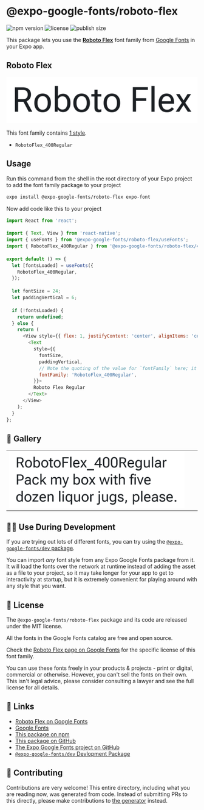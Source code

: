# @expo-google-fonts/roboto-flex

![npm version](https://flat.badgen.net/npm/v/@expo-google-fonts/roboto-flex)
![license](https://flat.badgen.net/github/license/expo/google-fonts)
![publish size](https://flat.badgen.net/packagephobia/install/@expo-google-fonts/roboto-flex)

This package lets you use the [**Roboto Flex**](https://fonts.google.com/specimen/Roboto+Flex) font family from [Google Fonts](https://fonts.google.com/) in your Expo app.

## Roboto Flex

![Roboto Flex](./font-family.png)

This font family contains [1 style](#-gallery).

- `RobotoFlex_400Regular`

## Usage

Run this command from the shell in the root directory of your Expo project to add the font family package to your project
```sh
expo install @expo-google-fonts/roboto-flex expo-font
```

Now add code like this to your project
```js
import React from 'react';

import { Text, View } from 'react-native';
import { useFonts } from '@expo-google-fonts/roboto-flex/useFonts';
import { RobotoFlex_400Regular } from '@expo-google-fonts/roboto-flex/400Regular';

export default () => {
  let [fontsLoaded] = useFonts({
    RobotoFlex_400Regular,
  });

  let fontSize = 24;
  let paddingVertical = 6;

  if (!fontsLoaded) {
    return undefined;
  } else {
    return (
      <View style={{ flex: 1, justifyContent: 'center', alignItems: 'center' }}>
        <Text
          style={{
            fontSize,
            paddingVertical,
            // Note the quoting of the value for `fontFamily` here; it expects a string!
            fontFamily: 'RobotoFlex_400Regular',
          }}>
          Roboto Flex Regular
        </Text>
      </View>
    );
  }
};

```

## 🔡 Gallery


||||
|-|-|-|
|![RobotoFlex_400Regular](.//400Regular/RobotoFlex_400Regular.ttf.png)||||


## 👩‍💻 Use During Development

If you are trying out lots of different fonts, you can try using the [`@expo-google-fonts/dev` package](https://github.com/expo/google-fonts/tree/master/font-packages/dev#readme).

You can import *any* font style from any Expo Google Fonts package from it. It will load the fonts
over the network at runtime instead of adding the asset as a file to your project, so it may take longer
for your app to get to interactivity at startup, but it is extremely convenient
for playing around with any style that you want.

## 📖 License

The `@expo-google-fonts/roboto-flex` package and its code are released under the MIT license.

All the fonts in the Google Fonts catalog are free and open source.

Check the [Roboto Flex page on Google Fonts](https://fonts.google.com/specimen/Roboto+Flex) for the specific license of this font family.

You can use these fonts freely in your products & projects - print or digital, commercial or otherwise. However, you can't sell the fonts on their own. This isn't legal advice, please consider consulting a lawyer and see the full license for all details.

## 🔗 Links

- [Roboto Flex on Google Fonts](https://fonts.google.com/specimen/Roboto+Flex)
- [Google Fonts](https://fonts.google.com/)
- [This package on npm](https://www.npmjs.com/package/@expo-google-fonts/roboto-flex)
- [This package on GitHub](https://github.com/expo/google-fonts/tree/master/font-packages/roboto-flex)
- [The Expo Google Fonts project on GitHub](https://github.com/expo/google-fonts)
- [`@expo-google-fonts/dev` Devlopment Package](https://github.com/expo/google-fonts/tree/master/font-packages/dev)

## 🤝 Contributing

Contributions are very welcome! This entire directory, including what you are reading now, was generated from code. Instead of submitting PRs to this directly, please make contributions to [the generator](https://github.com/expo/google-fonts/tree/master/packages/generator) instead.
